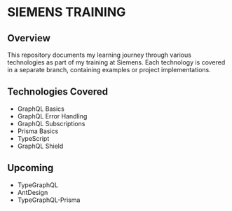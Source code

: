 # SIEMENS TRAINING

## Overview

This repository documents my learning journey through various technologies as part of my training at Siemens. Each technology is covered in a separate branch, containing examples or project implementations.

## Technologies Covered

- GraphQL Basics
- GraphQL Error Handling
- GraphQL Subscriptions
- Prisma Basics
- TypeScript
- GraphQL Shield

## Upcoming

- TypeGraphQL
- AntDesign
- TypeGraphQL-Prisma
